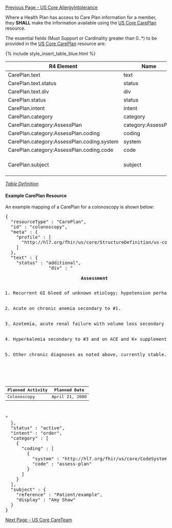 <!-- USCoreCarePlan.md {% comment %}
*****************************************************************************************
*                            WARNING: DO NOT EDIT THIS FILE                             *
*                                                                                       *
* This file is generated by SUSHI. Any edits you make to this file will be overwritten. *
*                                                                                       *
* To change the contents of this file, edit the original source file at:                *
* ig-data/input/pagecontent/USCoreCarePlan.md                                           *
*****************************************************************************************
{% endcomment %} -->
[Previous Page - US Core AllergyIntolerance](USCoreAllergyIntolerance.html)

Where a Health Plan has access to Care Plan information for a member, they **SHALL** make the information available using the [US Core CarePlan](http://hl7.org/fhir/us/core/StructureDefinition-us-core-careplan.html) resource.

The essential fields (Must Support or Cardinality greater than 0..*) to be provided in the [US Core CarePlan](http://hl7.org/fhir/us/core/StructureDefinition-us-core-careplan.html) resource are:

{% include style_insert_table_blue.html %}

| R4 Element                                 | Name                 | Cardinality | Type                               |
|--------------------------------------------|----------------------|:-----------:|------------------------------------|
| CarePlan.text                              |  text                |     1..1    | Narrative                          |
| CarePlan.text.status                       |  status              |     1..1    | code                               |
| CarePlan.text.div                          |  div                 |     1..1    | xhtml                              |
| CarePlan.status                            |  status              |     1..1    | code                               |
| CarePlan.intent                            |  intent              |     1..1    | code                               |
| CarePlan.category                          |  category            |     1..*    | (Slice Definition)                 |
| CarePlan.category:AssessPlan               |  category:AssessPlan |     1..1    | CodeableConcept                    |
| CarePlan.category:AssessPlan.coding        |  coding              |     1..*    | Coding                             |
| CarePlan.category:AssessPlan.coding.system |  system              |     1..1    | uri                                |
| CarePlan.category:AssessPlan.coding.code   |  code                |     1..1    | code                               |
| CarePlan.subject                           |  subject             |     1..1    | Reference(US Core Patient Profile) |


<i>[Table Definition](index.html#mapping-adjudicated-claims-and-encounter-information-to-clinical-resources)</i>

#### Example CarePlan Resource

An example mapping of a CarePlan for a colonoscopy is shown below:

<pre>
{
  "resourceType" : "CarePlan",
  "id" : "colonoscopy",
  "meta" : {
    "profile" : [
      "http://hl7.org/fhir/us/core/StructureDefinition/us-core-careplan"
    ]
  },
  "text" : {
    "status" : "additional",
				"div" : "<div xmlns=\"http://www.w3.org/1999/xhtml\">      
				            <strong>Assessment</strong>
				            <ol><li>Recurrent GI bleed of unknown etiology; hypotension perhaps secondary to this but as likely secondary to polypharmacy.</li>
										       <li>Acute on chronic anemia secondary to #1.</li>
													 <li>Azotemia, acute renal failure with volume loss secondary to #1.</li>
													 <li>Hyperkalemia secondary to #3 and on ACE and K+ supplement.</li>
													 <li>Other chronic diagnoses as noted above, currently stable.</li>
										</ol>
										<table>
										      <thead>
													    <tr>
															     <th>Planned Activity</th>
																	 <th>Planned Date</th>
														 </tr>
												 </thead>
												<tbody>
												    <tr>
														     <td>Colonoscopy</td>
																 <td>April 21, 2000</td>
													</tr>
										 </tbody>
							</table>
							</div>"
  },
  "status" : "active",
  "intent" : "order",
  "category" : [
    {
      "coding" : [
        {
          "system" : "http://hl7.org/fhir/us/core/CodeSystem/careplan-category",
          "code" : "assess-plan"
        }
      ]
    }
  ],
  "subject" : {
    "reference" : "Patient/example",
    "display" : "Amy Shaw"
  }
}
</pre>



[Next Page - US Core CareTeam](USCoreCareTeam.html)
